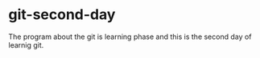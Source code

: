 # git-second-day
The program about the git is learning phase and this is the second day of learnig git.
